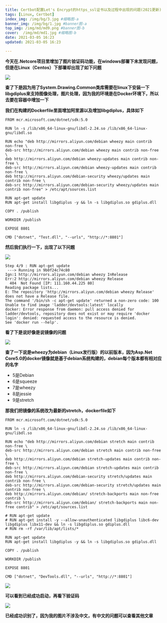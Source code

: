 ```yaml
---
title: Certbot配置Let's Encrypt的https_ssl证书以及过程中出现的问题(2021更新)
tags: [Linux, Certbot]
index_img: /img/bg/3.jpg #缩略图-a
banner_img: /img/bg/1.jpg #banner图-a
top_img: /img/md/md9.png #banner图-b
cover:  /img/md/md1.jpg #缩略图-b
date: 2021-03-05 16:23
updated: 2021-03-05 16:23

---
```

**今天在.Netcore项目里增加了图片验证码功能，在windows部署下未发现问题，但是在Linux（Centos）下部署却出现了如下问题**

![](https://p3-juejin.byteimg.com/tos-cn-i-k3u1fbpfcp/33f3db49114f433eb8d2cb40d9e9e6cd~tplv-k3u1fbpfcp-zoom-1.image)

**查了下是因为用了System.Drawing.Common类库需要在linux下安装一下libgdiplus来支持图像处理，图片处理，因为我的环境是在Docker环境下，所以去要在容器中增加一下**

**我们在构建的Dockerfile里面增加阿里源以及增加libgdiplus，具体如下**

```
FROM mcr.microsoft.com/dotnet/sdk:5.0

RUN ln -s /lib/x86_64-linux-gnu/libdl-2.24.so /lib/x86_64-linux-gnu/libdl.so
 
RUN echo "deb http://mirrors.aliyun.com/debian wheezy main contrib non-free \
deb-src http://mirrors.aliyun.com/debian wheezy main contrib non-free \
deb http://mirrors.aliyun.com/debian wheezy-updates main contrib non-free \
deb-src http://mirrors.aliyun.com/debian wheezy-updates main contrib non-free \
deb http://mirrors.aliyun.com/debian-security wheezy/updates main contrib non-free \
deb-src http://mirrors.aliyun.com/debian-security wheezy/updates main contrib non-free" > /etc/apt/sources.list
 
RUN apt-get update
RUN apt-get install libgdiplus -y && ln -s libgdiplus.so gdiplus.dll

COPY . /publish

WORKDIR /publish
 
EXPOSE 8801
 
CMD ["dotnet", "Test.dll", "--urls", "http://*:8801"]

```

**然后我们执行一下，出现了以下问题**

![](https://p3-juejin.byteimg.com/tos-cn-i-k3u1fbpfcp/8cb2108e011b4114adcfe3686b471e21~tplv-k3u1fbpfcp-zoom-1.image)

```
Step 4/9 : RUN apt-get update
 ---> Running in 9b0f24c74c80
Ign:1 http://mirrors.aliyun.com/debian wheezy InRelease
Err:2 http://mirrors.aliyun.com/debian wheezy Release
  404  Not Found [IP: 111.160.44.225 80]
Reading package lists...
E: The repository 'http://mirrors.aliyun.com/debian wheezy Release' does not have a Release file.
The command '/bin/sh -c apt-get update' returned a non-zero code: 100
Unable to find image 'ladder/devtools:latest' locally
docker: Error response from daemon: pull access denied for ladder/devtools, repository does not exist or may require 'docker login': denied: requested access to the resource is denied.
See 'docker run --help'.

```

**看了下是说好像是说镜像的问题**

![](https://p3-juejin.byteimg.com/tos-cn-i-k3u1fbpfcp/2520333b924b411eafbf17d0fa21f22a~tplv-k3u1fbpfcp-zoom-1.image)

**查了一下说是wheezy为debian（Linux发行版）的以前版本，因为Asp.Net Core5.0的docker镜像就是基于debian系统构建的，debian每个版本都有相对应的名字**
- 5是Debian
- 6是squeeze
- 7是wheezy
- 8是jessie
- 9是stretch

**那我们把镜像的系统改为最新的stretch，dockerfile如下**

```
FROM mcr.microsoft.com/dotnet/sdk:5.0

RUN ln -s /lib/x86_64-linux-gnu/libdl-2.24.so /lib/x86_64-linux-gnu/libdl.so
 
RUN echo "deb http://mirrors.aliyun.com/debian stretch main contrib non-free \
deb-src http://mirrors.aliyun.com/debian stretch main contrib non-free \
deb http://mirrors.aliyun.com/debian stretch-updates main contrib non-free \
deb-src http://mirrors.aliyun.com/debian stretch-updates main contrib non-free \
deb http://mirrors.aliyun.com/debian-security stretch/updates main contrib non-free \
deb-src http://mirrors.aliyun.com/debian-security stretch/updates main contrib non-free \
deb http://mirrors.aliyun.com/debian/ stretch-backports main non-free contrib \
deb-src http://mirrors.aliyun.com/debian/ stretch-backports main non-free contrib" > /etc/apt/sources.list
 
# RUN apt-get update
# RUN apt-get install -y --allow-unauthenticated libgdiplus libc6-dev libgdiplus libx11-dev && ln -s libgdiplus.so gdiplus.dll
# RUN rm -rf /var/lib/apt/lists/*

RUN apt-get update
RUN apt-get install libgdiplus -y && ln -s libgdiplus.so gdiplus.dll

COPY . /publish
 
WORKDIR /publish
 
EXPOSE 8801
 
CMD ["dotnet", "DevTools.dll", "--urls", "http://*:8801"]
```

![](https://p3-juejin.byteimg.com/tos-cn-i-k3u1fbpfcp/aaeb4cd4254c4ae4905c3ba7e4a4b677~tplv-k3u1fbpfcp-zoom-1.image)

**可以看到已经成功启动，再看下验证码**

![](https://p3-juejin.byteimg.com/tos-cn-i-k3u1fbpfcp/ba659cff1a82459e8b030a005696cf24~tplv-k3u1fbpfcp-zoom-1.image)

**已经成功识别了，因为我的图片不涉及中文，有中文的问题可以查看其他文章**
